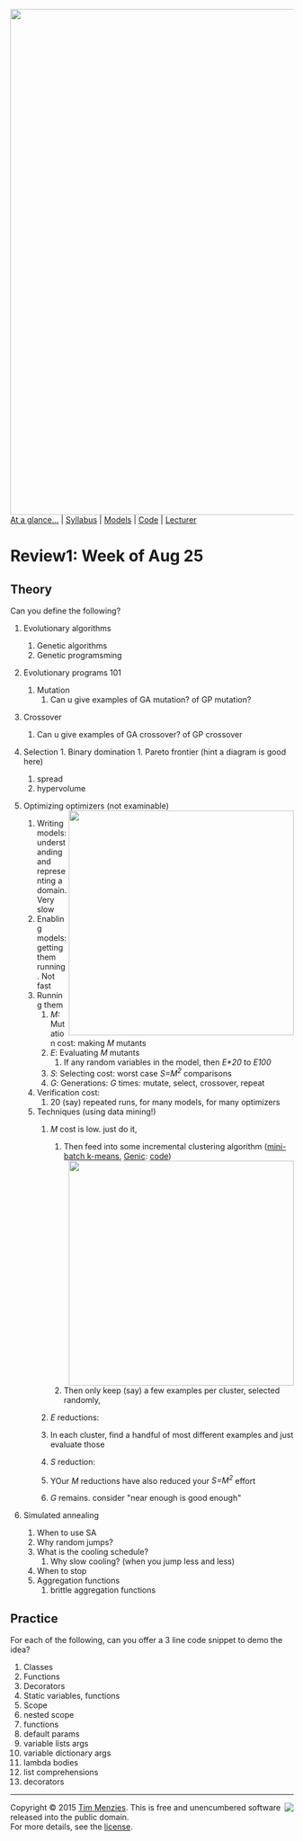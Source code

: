 [<img width=900 src="https://raw.githubusercontent.com/txt/mase/master/img/banner1.png">](https://github.com/txt/mase/blob/master/README.md)   
[At a glance...](https://github.com/txt/mase/blob/master/OVERVIEW.md) |
[Syllabus](https://github.com/txt/mase/blob/master/SYLLABUS.md) |
[Models](https://github.com/txt/mase/blob/master/MODELS.md) |
[Code](https://github.com/txt/mase/tree/master/src) |
[Lecturer](http://menzies.us) 


# Review1: Week of Aug 25

## Theory

Can you define the following?

1. Evolutionary algorithms
   1. Genetic algorithms
   1. Genetic programsming
1. Evolutionary programs 101
   1. Mutation
      1. Can u give examples of GA mutation? of GP mutation?
  1. Crossover
	  1. Can u give examples of GA crossover? of GP crossover
  1. Selection
    1. Binary domination
    1. Pareto frontier (hint a diagram is good here)
      1. spread
      1. hypervolume
1. Optimizing optimizers <img align=right width=400 src="http://snag.gy/Cdatd.jpg">
   (not examinable)	  
   1. Writing models: understanding and representing a domain. Very slow
   1. Enabling models: getting them running. Not fast
   1. Running them
      1. _M:_ Mutation cost: making  _M_ mutants
      2. _E_: Evaluating _M_ mutants
	     1. If any random variables in the model, then _E*20_ to _E*100*_
	  3. _S_: Selecting cost: worst case _S=M<sup>2</sup>_ comparisons
	  4. _G_: Generations: _G_ times: mutate, select, crossover, repeat
   1. Verification cost:
      1. 20 (say) repeated runs, for many models,  for many optimizers
   1. Techniques (using data mining!)
      1. _M_ cost is low. just do it,
         1. Then feed into some incremental clustering algorithm ([mini-batch k-means](http://goo.gl/V8BQs),
	        [Genic](http://papers.rgrossman.com/proc-079.pdf): [code](https://github.com/ai-se/timm/blob/ffc7071f133521014e69fc91c99aa9432510ffdb/genic.py#L5))
		 1. <img align=right src="http://snag.gy/41kWD.jpg" width=400>	Then only keep (say) a few examples per cluster, selected randomly,
		    
	   1. _E_ reductions:
	     1. In each cluster, find a handful of most different examples and just evaluate those  	 
	   1. _S_ reduction:
	     1. YOur _M_ reductions have also reduced your 	  _S=M<sup>2</sup>_ effort
	   1. _G_ remains. consider "near enough is good enough"
   
1. Simulated annealing
   1. When to use SA
   1. Why random jumps?
   2. What is the cooling schedule?
      1. Why slow cooling? (when you jump less and less)
   1. When to stop
   1. Aggregation functions
      1. brittle aggregation functions

## Practice

For each of the following, can you offer a 3 line code snippet to demo
the idea?

1. Classes
1. Functions
1. Decorators
1. Static variables, functions
1. Scope
  1. nested scope
1. functions
  1. default params
  1. variable lists args
  1. variable dictionary args
  1. lambda bodies
1. list comprehensions
1. decorators


_________

<img align=right src="https://raw.githubusercontent.com/txt/mase/master/img/pd-icon.png">Copyright © 2015 [Tim Menzies](http://menzies.us).
This is free and unencumbered software released into the public domain.   
For more details, see the [license](https://github.com/txt/mase/blob/master/LICENSE.md).

